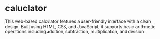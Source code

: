# caluclator
This web-based calculator features a user-friendly interface with a clean design. Built using HTML, CSS, and JavaScript, it supports basic arithmetic operations including addition, subtraction, multiplication, and division. 
